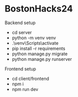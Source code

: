 # BostonHacks24

Backend setup
- cd server
- python -m venv venv
- .\venv\Scripts\activate
- pip install -r requirements
- python manage.py migrate
- python manage.py runserver

Frontend setup
- cd client/frontend
- npm i
- npm run dev